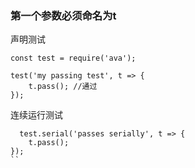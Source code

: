 ###  第一个参数必须命名为t
声明测试
```
const test = require('ava');

test('my passing test', t => {
	t.pass(); //通过
});
```

连续运行测试
```
  test.serial('passes serially', t => {
	t.pass();
});
``